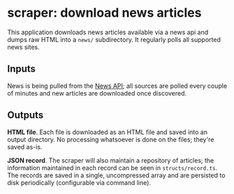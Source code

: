 # scraper: download news articles
This application downloads news articles available via a news api and dumps raw HTML into a `news/` subdirectory. It regularly polls all supported news sites.

## Inputs
News is being pulled from the [News API](https://newsapi.org/); all sources are polled every couple of minutes and new articles are downloaded once discovered.

## Outputs

**HTML file**. Each file is downloaded as an HTML file and saved into an output directory. No processing whatsoever is done on the files; they're saved as-is.

**JSON record**. The scraper will also maintain a repository of articles; the information maintained in each record can be seen in `structs/record.ts`. The records are saved in a single, uncompressed array and are persisted to disk periodically (configurable via command line).
